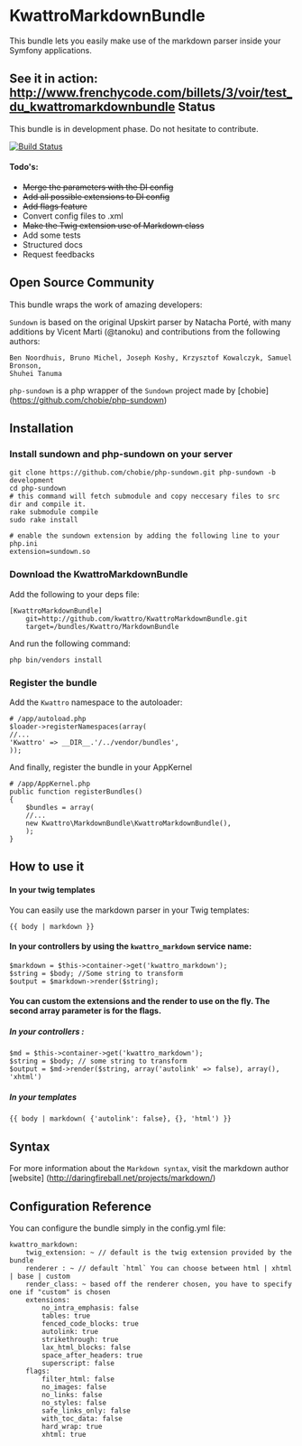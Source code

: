 KwattroMarkdownBundle
====================

This bundle lets you easily make use of the markdown parser inside your Symfony applications.

See it in action: http://www.frenchycode.com/billets/3/voir/test_du_kwattromarkdownbundle
Status
------

This bundle is in development phase. Do not hesitate to contribute.

[![Build Status](https://secure.travis-ci.org/kwattro/KwattroMarkdownBundle.png?branch=master)](http://travis-ci.org/kwattro/KwattroMarkdownBundle)

#### Todo's:

* ~~Merge the parameters with the DI config~~
* ~~Add all possible extensions to DI config~~
* ~~Add flags feature~~
* Convert config files to .xml
* ~~Make the Twig extension use of Markdown class~~
* Add some tests
* Structured docs
* Request feedbacks

Open Source Community
---------------------

This bundle wraps the work of amazing developers:

`Sundown` is based on the original Upskirt parser by Natacha Porté, with many additions
by Vicent Marti (@tanoku) and contributions from the following authors:

	Ben Noordhuis, Bruno Michel, Joseph Koshy, Krzysztof Kowalczyk, Samuel Bronson,
	Shuhei Tanuma

`php-sundown` is a php wrapper of the `Sundown` project made by [chobie] (https://github.com/chobie/php-sundown)

Installation
-------------

### Install sundown and php-sundown on your server

	git clone https://github.com/chobie/php-sundown.git php-sundown -b development
	cd php-sundown
	# this command will fetch submodule and copy neccesary files to src dir and compile it.
	rake submodule compile
	sudo rake install

	# enable the sundown extension by adding the following line to your php.ini
	extension=sundown.so

### Download the KwattroMarkdownBundle

Add the following to your deps file:

    [KwattroMarkdownBundle]
        git=http://github.com/kwattro/KwattroMarkdownBundle.git
        target=/bundles/Kwattro/MarkdownBundle

And run the following command:

    php bin/vendors install

### Register the bundle

Add the ``Kwattro`` namespace to the autoloader:

    # /app/autoload.php
    $loader->registerNamespaces(array(
    //...
    'Kwattro' => __DIR__.'/../vendor/bundles',
    ));

And finally, register the bundle in your AppKernel

    # /app/AppKernel.php
    public function registerBundles()
    {
        $bundles = array(
        //...
        new Kwattro\MarkdownBundle\KwattroMarkdownBundle(),
        );
    }

How to use it
-------------

#### In your twig templates

You can easily use the markdown parser in your Twig templates:

    {{ body | markdown }}

#### In your controllers by using the ``kwattro_markdown`` service name:

    $markdown = $this->container->get('kwattro_markdown');
    $string = $body; //Some string to transform
    $output = $markdown->render($string);

#### You can custom the extensions and the render to use on the fly. The second array parameter is for the flags.

##### In your controllers :
````
$md = $this->container->get('kwattro_markdown');
$string = $body; // some string to transform
$output = $md->render($string, array('autolink' => false), array(), 'xhtml')
````

##### In your templates
````
{{ body | markdown( {'autolink': false}, {}, 'html') }}
````

Syntax
------

For more information about the ``Markdown syntax``, visit the markdown author [website] (http://daringfireball.net/projects/markdown/)

Configuration Reference
-----------------------

You can configure the bundle simply in the config.yml file:

````
kwattro_markdown:
    twig_extension: ~ // default is the twig extension provided by the bundle
    renderer : ~ // default `html` You can choose between html | xhtml | base | custom
    render_class: ~ based off the renderer chosen, you have to specify one if "custom" is chosen
    extensions:
        no_intra_emphasis: false
        tables: true
        fenced_code_blocks: true
        autolink: true
        strikethrough: true
        lax_html_blocks: false
        space_after_headers: true
        superscript: false
    flags:
        filter_html: false
        no_images: false
        no_links: false
        no_styles: false
        safe_links_only: false
        with_toc_data: false
        hard_wrap: true
        xhtml: true
````

